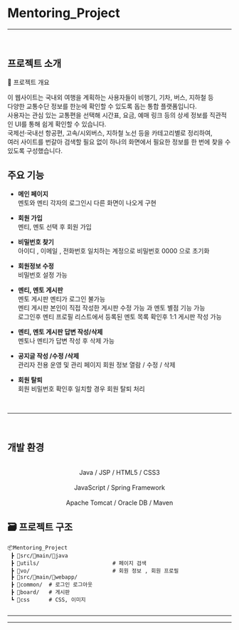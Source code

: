  # Mentoring_Project





-----------------------------------------------------------------------------------------------------------------

<br>

## 프로젝트 소개

📌 프로젝트 개요

이 웹사이트는 국내외 여행을 계획하는 사용자들이 비행기, 기차, 버스, 지하철 등 <br> 다양한 교통수단 정보를 한눈에 확인할 수 있도록 돕는 통합 플랫폼입니다. <br>
사용자는 관심 있는 교통편을 선택해 시간표, 요금, 예매 링크 등의 상세 정보를 직관적인 UI를 통해 쉽게 확인할 수 있습니다. <br>
국제선·국내선 항공편, 고속/시외버스, 지하철 노선 등을 카테고리별로 정리하여, <br>
여러 사이트를 번갈아 검색할 필요 없이 하나의 화면에서 필요한 정보를 한 번에 찾을 수 있도록 구성했습니다.



## 주요 기능

* **메인 페이지**   
  멘토와 멘티 각자의 로그인시 다른 화면이 나오게 구현
  
* **회원 가입**   
  멘티, 멘토 선택 후 회원 가입
  
* **비밀번호 찾기**   
  아이디 , 이메일 , 전화번호 일치하는 계정으로 비밀번호 0000 으로 초기화 
  
* **회원정보 수정**   
  비밀번호 설정 가능  
  
* **멘티, 멘토 게시판**   
  멘토 게시판 멘티가 로그인 불가능 <br>
  멘티 게시판 본인이 직접 작성한 게시판 수정 가능 과 멘토 별점 기능 가능<br>
  로그인후 멘티 프로필 리스트에서 등록된 멘토 목록 확인후 1:1 게시판 작성 가능

* **멘티, 멘토 게시판 답변 작성/삭제**<br>
  멘토나 멘티가 답변 작성 후 삭제 가능
   
* **공지글 작성 /수정 /삭제** <br>
     관리자 전용 운영 및 관리 페이지
     회원 정보 열람 / 수정 / 삭제 
 * **회원 탈퇴** <br>
    회원 비밀번호 확인후 일치할 경우 회원 탈퇴 처리
 
<br>

-----------------------------------------------------------------------------------------------------------------

<br>

##  개발 환경   

<div align="center">
  
<br>
Java / JSP / HTML5 / CSS3 </br>
<br>
JavaScript / Spring Framework
</br>
<br>
Apache Tomcat / Oracle DB / Maven
</br>
</div>


## 🗃 프로젝트 구조
```
📦Mentoring_Project
 ┣ 📂src/📂main/📂java
 ┣ 📂utils/                       # 페이지 검색
 ┣ 📂vo/                          # 회원 정보 , 회원 프로필
 ┣ 📂src/📂main/📂webapp/               
 ┣ 📂common/  # 로그인 로그아웃
 ┣ 📂board/   # 게시판      
 ┗ 📂css      # CSS, 이미지
 
```

---------------------------------------------------------------------------------------------------



-----------------------------------------------------------------------------------------------------------------
